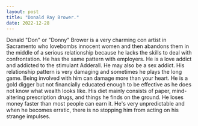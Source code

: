 ```yaml
---
layout: post
title: "Donald Ray Brower."
date: 2022-12-28
---
```


Donald "Don" or "Donny" Brower is a very charming con artist in Sacramento who lovebombs innocent women and then abandons them in the middle of a serious relationship because he lacks the skills to deal with confrontation. He has the same pattern with employers. He is a love addict and addicted to the stimulant Adderall. He may also be a sex addict. His relationship pattern is very damaging and sometimes he plays the long game. Being involved with him can damage more than your heart. He is a gold digger but not financially educated enough to be effective as he does not know what wealth looks like. His diet mainly consists of paper, mind-altering prescription drugs, and things he finds on the ground. He loses money faster than most people can earn it. He's very unpredictable and when he becomes erratic, there is no stopping him from acting on his strange impulses. 
